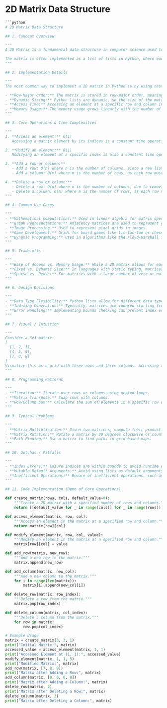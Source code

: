 # 2D Matrix Data Structure

```python
```python
# 2D Matrix Data Structure

## 1. Concept Overview

"""
A 2D Matrix is a fundamental data structure in computer science used to store data in a tabular form. It consists of rows and columns, forming a grid-like structure. Each element in the matrix can be accessed by specifying a pair of indices: one for the row and one for the column. This data structure is particularly useful for representing relational data, performing mathematical operations, and handling spatial data like images.

The matrix is often implemented as a list of lists in Python, where each inner list represents a row. This allows efficient access to elements using the row and column indices.
"""

## 2. Implementation Details

"""
The most common way to implement a 2D matrix in Python is by using nested lists. This involves creating a list where each element is another list representing a row of the matrix. The following are key points regarding this implementation:

- **Row-Major Order:** The matrix is stored in row-major order, meaning that rows are stored one after the other.
- **Dynamic Sizing:** Python lists are dynamic, so the size of the matrix (number of rows and columns) can be changed at runtime.
- **Access Time:** Accessing an element at a specific row and column index is O(1) due to direct index-based access.
- **Memory Usage:** The memory usage grows linearly with the number of elements, O(m * n) for a matrix with m rows and n columns.
"""

## 3. Core Operations & Time Complexities

"""
1. **Access an element:** O(1)
   Accessing a matrix element by its indices is a constant time operation as lists support direct access.

2. **Modify an element:** O(1)
   Modifying an element at a specific index is also a constant time operation.

3. **Add a row or column:**
   - Add a row: O(n) where n is the number of columns, since a new list (row) needs to be appended.
   - Add a column: O(m) where m is the number of rows, as each row must be traversed to append a new element.

4. **Delete a row or column:**
   - Delete a row: O(n) where n is the number of columns, due to removing a list.
   - Delete a column: O(m) where m is the number of rows, as each row must be traversed to remove an element.
"""

## 4. Common Use Cases

"""
- **Mathematical Computations:** Used in linear algebra for matrix operations like multiplication, addition, and transposition.
- **Graph Representations:** Adjacency matrices are used to represent graphs.
- **Image Processing:** Used to represent pixel grids in images.
- **Game Development:** Grids for board games like tic-tac-toe or chess.
- **Dynamic Programming:** Used in algorithms like the Floyd-Warshall for shortest paths or in solving the knapsack problem.
"""

## 5. Trade-offs

"""
- **Ease of Access vs. Memory Usage:** While a 2D matrix allows for easy access and manipulation of data, it can consume a significant amount of memory, especially for large matrices.
- **Fixed vs. Dynamic Size:** In languages with static typing, matrices may have fixed sizes, offering performance benefits, whereas Python's dynamic lists allow for more flexibility at the cost of potential performance overhead.
- **Sparse vs. Dense:** For matrices with a large number of zero or null values, a sparse matrix representation may be more memory efficient.
"""

## 6. Design Decisions

"""
- **Data Type Flexibility:** Python lists allow for different data types within the same matrix, providing flexibility but also requiring careful handling to avoid type errors.
- **Indexing Convention:** Typically, matrices are indexed starting from zero, consistent with most programming languages.
- **Error Handling:** Implementing bounds checking can prevent index errors, ensuring robust matrix operations.
"""

## 7. Visual / Intuition

"""
Consider a 3x3 matrix:
[
  [1, 2, 3],
  [4, 5, 6],
  [7, 8, 9]
]
Visualize this as a grid with three rows and three columns. Accessing an element involves selecting a specific cell by its row and column number, e.g., element at (1, 2) is 6.
"""

## 8. Programming Patterns

"""
- **Iteration:** Iterate over rows or columns using nested loops.
- **Matrix Transpose:** Swap rows with columns.
- **Row/Column Sum:** Calculate the sum of elements in a specific row or column.
"""

## 9. Typical Problems

"""
- **Matrix Multiplication:** Given two matrices, compute their product.
- **Matrix Rotation:** Rotate a matrix by 90 degrees clockwise or counterclockwise.
- **Path Finding:** Use a matrix to find paths in grid-based maps.
"""

## 10. Gotchas / Pitfalls

"""
- **Index Errors:** Ensure indices are within bounds to avoid runtime errors.
- **Mutable Default Arguments:** Avoid using lists as default arguments in functions to prevent unintended side effects.
- **Inefficient Operations:** Beware of inefficient operations, such as repeatedly inserting or deleting elements in large matrices.
"""

## 11. Code Implementation (Demo of Core Operations)

def create_matrix(rows, cols, default_value=0):
    """Create a 2D matrix with a specified number of rows and columns."""
    return [[default_value for _ in range(cols)] for _ in range(rows)]

def access_element(matrix, row, col):
    """Access an element in the matrix at a specified row and column."""
    return matrix[row][col]

def modify_element(matrix, row, col, value):
    """Modify an element in the matrix at a specified row and column."""
    matrix[row][col] = value

def add_row(matrix, new_row):
    """Add a new row to the matrix."""
    matrix.append(new_row)

def add_column(matrix, new_col):
    """Add a new column to the matrix."""
    for i in range(len(matrix)):
        matrix[i].append(new_col[i])

def delete_row(matrix, row_index):
    """Delete a row from the matrix."""
    matrix.pop(row_index)

def delete_column(matrix, col_index):
    """Delete a column from the matrix."""
    for row in matrix:
        row.pop(col_index)

# Example Usage
matrix = create_matrix(3, 3, 1)
print("Initial Matrix:", matrix)
accessed_value = access_element(matrix, 1, 1)
print("Accessed Element at (1, 1):", accessed_value)
modify_element(matrix, 1, 1, 5)
print("Modified Matrix:", matrix)
add_row(matrix, [7, 8, 9])
print("Matrix after Adding a Row:", matrix)
add_column(matrix, [0, 0, 0, 0])
print("Matrix after Adding a Column:", matrix)
delete_row(matrix, 2)
print("Matrix after Deleting a Row:", matrix)
delete_column(matrix, 3)
print("Matrix after Deleting a Column:", matrix)
```
```